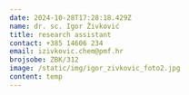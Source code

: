 ```yaml
---
date: 2024-10-28T17:28:18.429Z
name: dr. sc. Igor Živković
title: research assistant
contact: +385 14606 234
email: izivkovic.chem@pmf.hr
brojsobe: ZBK/312
image: /static/img/igor_zivkovic_foto2.jpg
content: t﻿emp
---
```

